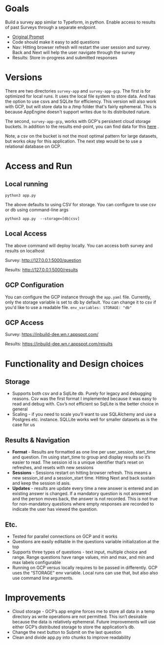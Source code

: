 # Goals
Build a survey app similar to Typeform, in python. Enable access to results of past Surveys through a separate endpoint.
- [Original Prompt](https://docs.google.com/document/d/1yrWI6qZMJdweb4mnaftItBG-8ChmB4NIU5RsjIo-M_U/edit)
- Code should make it easy to add questions
- Nav: Hitting browser refresh will restart the user session and survey. Back and Next will help the user navigate through the survey
- Results: Store in-progress and submitted responses

# Versions
There are two directories `survey-app` and `survey-app-gcp`. The first is for optimized for local runs. It uses the local
file system to store data. And has the option to use csvs and SQLite for efficiency. 
This version will also work with GCP, but will store data to a /tmp folder that's fairly ephemeral. This is because AppEngine
doesn't support writes due to its distributed nature.

The second, `survey-app-gcp`, works with GCP's persistent cloud storage buckets. In addition to the results end-point, you 
can find data for this [here](https://ff60761d5b5c51af3339904f293779e161c38f868d1663bc9266b90-apidata.googleusercontent.com/download/storage/v1/b/inbuild-dee.appspot.com/o/survey_responses.csv?jk=AYvHSRFW9sADhchChugy0eXVXK_ffP5ygErIJ6mUwbTz7cOWu1kcfJW5fkl7w0auPStBG0aO-wv9RcyXjdzG27hC7YO9h5O05SvjwzeaICLn4BDJQrH05Xc1pmEG2Upu4KiAPr50Sf4pMURqStwzOx8T_b7ECN4NxhcFA-Iew5z2qNBBFifrQS6ST4yVOY4NA9BfPZn-EkfNpnzvTXMqdcDlelt2NB7rFoKb0aI5LX3ffuyvCYTM_0JRQVTcwfWeBuzV5tgPqlAhjbEfJ13GYkFKS37Zmudnp5daQdWRzQsWDrM-IB0DS30lYQ1d_WqO6XARNCaa7NDXKXEfYSkZwonpz4kc4yTZ66VWIntDi-faBWHCcJS1IXQHINjFWkTlKA03YSYh7x6mRkBkAssZ_Wvj2wUVdgpkVmGGX2gO9i5tsbvJKsxt-1G92RtEJNhD_hP84kRTBaIa1RvqGyAMu6xGbRMu8_VJ54IIyT9ybsvwKRFR6YUtv618IMHU0RtT3EwI0529bEQTdD-e6JU6B7_bAvMf5S9wxJ38spDrdsWUwwHUd_wC4H--x9vH57D27fHkxANRME4gsYrTXQ2L-P9WX1sFrd7Mu3tW-KKJeGDHWT_Gb4zY-J_pf4NvLw7I4ibXC5ZdYlBNfaRgBvTvlZNcL7qFlA8nDtfA8fEkt3zXElmEReZQE4TIjYQE77MAemHx9oD0J32cP1YiWYGg7wXOHcR7BwEoXJT-XIIvJp5cP-FLPtFlZduFJLnplgk44nBsoyhi7CWigGzYTL-Gm0q1hnRF-4zH5syON0K2NLdDbcHsUJWee4sJ5NxSmzri9gbuhej45cYZDNNtIql4ifdsuSkU_vLJIwveXWNGvoEys6d38JrulkA1_WdSIt0kzohJikomI1EhnDryLspRawyORBujLdJQ2RGQCuPaCnJ7qTlIRDU_0QwWmRX8-l95GmrdO32ZbLDKCTSwsM_9G9ZxIujgESv4A_nOVelHNBRRYZg0O2CVoKV8RB1dCEOD5MUpimUttxLTJdckbNr8xXvYfN46Y3gheaikYbXZNR8ST1CEIXbJUxZRICIusTVL8BQDxOXxXOoX56GG_JXAgDpjwhMsOlkfrilZxZZ4U2oj3-KnIn422pk7jzUziaNS9H8vdvCRMqRe0rM78iVnizhblIDB49LYSbZFkT6gQzRD25VtPw&isca=1) .

Note, a csv on the bucket is not the most optimal pattern for large datasets, but works okay for this application. 
The next step would be to use a relational database on GCP.

# Access and Run

## Local running
`python3 app.py`

The above defaults to using CSV for storage. You can configure to use csv or db using command-line args

`python3 app.py  --storage=[db|csv]`

## Local Access
The above command will deploy locally. You can access both survey and results on localhost

Survey: http://127.0.0.1:5000/question

Results: http://127.0.0.1:5000/results

## GCP Configuration

You can configure the GCP instance through the `app.yaml` file. Currently, only the storage variable is set to db by default. 
You can change it to csv if you'd like to use a readable file. 
`env_variables:
  STORAGE: "db"`

## GCP Access

Survey: https://inbuild-dee.wn.r.appspot.com/

Results: https://inbuild-dee.wn.r.appspot.com/results

# Functionality and Design choices

## Storage
- Supports both csv and a SqlLite db. Purely for legacy and debugging reasons. Csv was the first format I implemented because it was easy to read and debug with. Csv’s not efficient so SqlLite is the better choice in general
- Scaling - if you need to scale you’ll want to use SQLAlchemy and use a Postgres etc. instance. SQLLite works well for smaller datasets as is the case for us

## Results & Navigation
- **Format** - Results are formatted as one line per user_session, start_time and question. I’m using start_time to group and display results so it’s easier to read. The session id is a unique identifier that’s reset on refreshes, and resets with new sessions
- **Sessions** - Sessions restart on hitting browser refresh. This means a new session_id and a session_start time. Hitting Next and back sustain and keep the session id asis.
- **Updates** - results are update every time a new answer is entered and an existing answer is changed. If a mandatory question is not answered and the person moves back, the answer is not recorded. This is not true for non-mandatory questions where empty responses are recorded to indicate the user has viewed the question.

## Etc. 
- Tested for parallel connections on GCP and it works
- Questions are easily editable in the questions variable initialization at the top
- Supports three types of questions - text input, multiple choice and range. Range questions have range values, min and max, and min and max labels configurable
- Running on GCP versus locally requires to be passed in differently. GCP uses the “STORAGE” env variable. Local runs can use that, but also also use command line arguments. 

# Improvements

- Cloud storage - GCP’s app engine forces me to store all data in a temp directory as write operations are not permitted. This isn’t desirable because the data is relatively ephemeral. Future improvements will use either GCP’s distributed storage to store the application’s db.
- Change the next button to Submit on the last question
- Clean and divide app.py into chunks to improve readability

